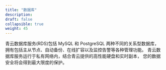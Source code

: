 ```yaml
---
title: "数据库"
description: 
draft: false
collapsible: true
weight: 45
---
```


青云数据库服务(RDS)包括 MySQL 和 PostgreSQL 两种不同的关系型数据库， 拥有包括主从节点、自动备份、在线扩容以及监控告警等各种管理功能。 青云数据库服务运行于私有网络内，结合青云提供的高性能硬盘和实时副本， 您的数据安全将会得到最大限度的保护。
